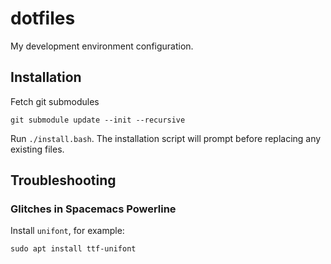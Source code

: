 # dotfiles

My development environment configuration.

## Installation

Fetch git submodules

```
git submodule update --init --recursive
```

Run `./install.bash`. The installation script will prompt before replacing any existing files.

## Troubleshooting

### Glitches in Spacemacs Powerline

Install `unifont`, for example:

```
sudo apt install ttf-unifont
```
